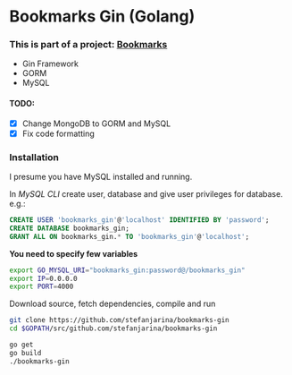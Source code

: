 # Bookmarks Gin (Golang)

### This is part of a project: [Bookmarks](https://github.com/stefanjarina/bookmarks)

* Gin Framework
* GORM
* MySQL

#### TODO:
- [x] Change MongoDB to GORM and MySQL
- [x] Fix code formatting

### Installation

I presume you have MySQL installed and running.

In *MySQL CLI* create user, database and give user privileges for database.
e.g.:
```sql
CREATE USER 'bookmarks_gin'@'localhost' IDENTIFIED BY 'password';
CREATE DATABASE bookmarks_gin;
GRANT ALL ON bookmarks_gin.* TO 'bookmarks_gin'@'localhost';
```

**You need to specify few variables**
```bash
export GO_MYSQL_URI="bookmarks_gin:password@/bookmarks_gin"
export IP=0.0.0.0
export PORT=4000
```

Download source, fetch dependencies, compile and run
```bash
git clone https://github.com/stefanjarina/bookmarks-gin
cd $GOPATH/src/github.com/stefanjarina/bookmarks-gin

go get
go build
./bookmarks-gin
```
